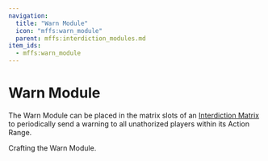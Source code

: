 ```yaml
---
navigation:
  title: "Warn Module"
  icon: "mffs:warn_module"
  parent: mffs:interdiction_modules.md
item_ids:
  - mffs:warn_module
---
```


# Warn Module

<ItemImage id="mffs:warn_module" />

The <Color id="dark_purple">Warn Module</Color> can be placed in the matrix slots of an [Interdiction Matrix](../machines/interdiction_matrix.md) to periodically send a warning to all unathorized players within its Action Range.

Crafting the <Color id="dark_purple">Warn Module</Color>.

<Recipe id="mffs:warn_module" />

